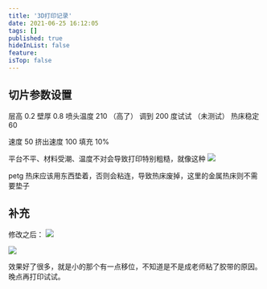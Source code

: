 ```yaml
---
title: '3D打印记录'
date: 2021-06-25 16:12:05
tags: []
published: true
hideInList: false
feature: 
isTop: false
---
```

## **切片参数设置**

层高 0.2
壁厚 0.8
喷头温度 210 （高了） 调到 200 度试试 （未测试）
热床稳定  60

速度 50
挤出速度 100
填充 10%


平台不平、材料受潮、温度不对会导致打印特别粗糙，就像这种
![](https://yiwp9.github.io/post-images/1624611549665.png)

petg 热床应该用东西垫着，否则会粘连，导致热床废掉，这里的金属热床则不需要垫子

## **补充**

修改之后：
![](https://yiwp9.github.io/post-images/1624672964163.jpg)

![](https://yiwp9.github.io/post-images/1624672970649.jpg)

效果好了很多，就是小的那个有一点移位，不知道是不是成老师粘了胶带的原因。晚点再打印试试。

